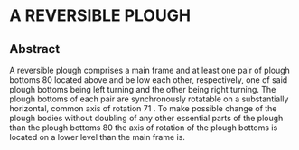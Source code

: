 # A REVERSIBLE PLOUGH

## Abstract
A reversible plough comprises a main frame and at least one pair of plough bottoms 80 located above and be low each other, respectively, one of said plough bottoms being left turning and the other being right turning. The plough bottoms of each pair are synchronously rotatable on a substantially horizontal, common axis of rotation 71 . To make possible change of the plough bodies without doubling of any other essential parts of the plough than the plough bottoms 80 the axis of rotation of the plough bottoms is located on a lower level than the main frame is.